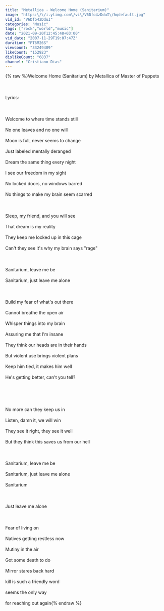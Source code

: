 ```yaml
---
title: "Metallica - Welcome Home (Sanitarium)"
image: "https:\/\/i.ytimg.com\/vi\/V6Dfo4zDduI\/hqdefault.jpg"
vid_id: "V6Dfo4zDduI"
categories: "Music"
tags: ["rock","world","music"]
date: "2021-09-20T12:45:48+03:00"
vid_date: "2007-11-29T19:07:47Z"
duration: "PT6M26S"
viewcount: "33249409"
likeCount: "152923"
dislikeCount: "6837"
channel: "Cristiano Dias"
---
```

{% raw %}Welcome Home (Sanitarium) by Metallica of Master of Puppets<br /><br /><br /><br />Lyrics:<br /><br /><br /><br />Welcome to where time stands still <br /><br />No one leaves and no one will <br /><br />Moon is full, never seems to change <br /><br />Just labeled mentally deranged <br /><br />Dream the same thing every night <br /><br />I see our freedom in my sight <br /><br />No locked doors, no windows barred <br /><br />No things to make my brain seem scarred <br /><br /><br /><br />Sleep, my friend, and you will see <br /><br />That dream is my reality <br /><br />They keep me locked up in this cage <br /><br />Can't they see it's why my brain says &quot;rage&quot; <br /><br /><br /><br />Sanitarium, leave me be <br /><br />Sanitarium, just leave me alone <br /><br /><br /><br />Build my fear of what's out there <br /><br />Cannot breathe the open air <br /><br />Whisper things into my brain <br /><br />Assuring me that I'm insane <br /><br />They think our heads are in their hands <br /><br />But violent use brings violent plans <br /><br />Keep him tied, it makes him well <br /><br />He's getting better, can't you tell? <br /><br /><br /><br /><br /><br />No more can they keep us in <br /><br />Listen, damn it, we will win <br /><br />They see it right, they see it well <br /><br />But they think this saves us from our hell <br /><br /><br /><br />Sanitarium, leave me be<br /><br />Sanitarium, just leave me alone <br /><br />Sanitarium <br /><br /><br /><br />Just leave me alone<br /><br /><br /><br />Fear of living on <br /><br />Natives getting restless now <br /><br />Mutiny in the air <br /><br />Got some death to do <br /><br />Mirror stares back hard<br /><br />kill is such a friendly word<br /><br />seems the only way<br /><br />for reaching out again{% endraw %}
